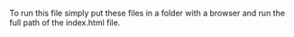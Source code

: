 To run this file simply put these files in a folder with a browser and run the full path of the index.html file.
